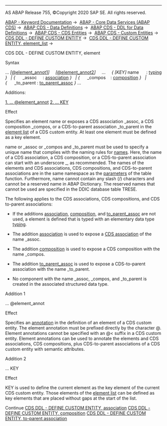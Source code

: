   

* * *

AS ABAP Release 755, ©Copyright 2020 SAP SE. All rights reserved.

[ABAP - Keyword Documentation](javascript:call_link\('abenabap.htm'\)) →  [ABAP - Core Data Services (ABAP CDS)](javascript:call_link\('abencds.htm'\)) →  [ABAP CDS - Data Definitions](javascript:call_link\('abencds_entities.htm'\)) →  [ABAP CDS - DDL for Data Definitions](javascript:call_link\('abencds_f1_ddl_syntax.htm'\)) →  [ABAP CDS - CDS Entities](javascript:call_link\('abencds_view_entity.htm'\)) →  [ABAP CDS - Custom Entities](javascript:call_link\('abencds_custom_entities.htm'\)) →  [CDS DDL - DEFINE CUSTOM ENTITY](javascript:call_link\('abencds_f1_define_custom_entity.htm'\)) →  [CDS DDL - DEFINE CUSTOM ENTITY, element\_list](javascript:call_link\('abencds_f1_custom_element_list.htm'\)) → 

CDS DDL - DEFINE CUSTOM ENTITY, element

Syntax

... *\[*[@element\_annot1](javascript:call_link\('abencds_f1_return_list_annotation.htm'\))*\]*
    *\[*[@element\_annot2](javascript:call_link\('abencds_f1_return_list_annotation.htm'\))*\]*
    ...
    *{* *\[*KEY*\]* name      : [typing](javascript:call_link\('abencds_typing.htm'\)) *}*
  *|* *{*      \_assoc     : [association](javascript:call_link\('abencds_f1_custom_association.htm'\)) *}*
  *|* *{*      \_compos    : [composition](javascript:call_link\('abencds_f1_custom_composition.htm'\)) *}*
  *|* *{*      \_to\_parent : [to\_parent\_assoc](javascript:call_link\('abencds_f1_custom_tp_association.htm'\)) *}* ...

Additions:

[1\. ... @element\_annot](#!ABAP_ADDITION_1@1@)
[2\. ... KEY](#!ABAP_ADDITION_2@2@)

Effect

Specifies an element name or exposes a CDS association \_assoc, a CDS composition \_compos, or a CDS-to-parent association \_to\_parent in the [element list](javascript:call_link\('abencds_f1_custom_element_list.htm'\)) of a CDS custom entity. At least one element must be defined as a key element.

name or \_assoc or \_compos and \_to\_parent must be used to specify a unique name that complies with the naming rules for [names](javascript:call_link\('abencds_general_syntax_rules.htm'\)). Here, the name of a CDS association, a CDS composition, or a CDS-to-parent association can start with an underscore \_, as recommended. The names of the elements and CDS associations, CDS compositions, and CDS-to-parent associations are in the same namespace as the [parameters](javascript:call_link\('abencds_f1_func_parameter_list.htm'\)) of the table function. Furthermore, name cannot contain any slash (/) characters and cannot be a reserved name in ABAP Dictionary. The reserved names that cannot be used are specified in the DDIC database table TRESE.

The following applies to the CDS associations, CDS compositions, and CDS to-parent associations:

-   If the additions [association](javascript:call_link\('abencds_f1_custom_association.htm'\)), [composition](javascript:call_link\('abencds_f1_custom_composition.htm'\)), and [to\_parent\_assoc](javascript:call_link\('abencds_f1_custom_tp_association.htm'\)) are not used, a element is defined that is typed with an elementary data type [typing](javascript:call_link\('abencds_typing.htm'\)).

-   The addition [association](javascript:call_link\('abencds_f1_custom_association.htm'\)) is used to expose a [CDS association](javascript:call_link\('abencds_association_glosry.htm'\) "Glossary Entry") of the name \_assoc.

-   The addition [composition](javascript:call_link\('abencds_f1_custom_composition.htm'\)) is used to expose a CDS composition with the name \_compos.

-   The addition [to\_parent\_assoc](javascript:call_link\('abencds_f1_custom_tp_association.htm'\)) is used to expose a CDS-to-parent association with the name \_to\_parent.

-   No component with the name \_assoc, \_compos, and \_to\_parent is created in the associated structured data type.
    

Addition 1

... @element\_annot

Effect

Specifies an [annotation](javascript:call_link\('abencds_annotation_glosry.htm'\) "Glossary Entry") in the definition of an element of a CDS custom entity. The element annotation must be prefixed directly by the character @. Element annotations cannot be specified with an @< suffix in a CDS custom entity. Element annotations can be used to annotate the elements and CDS associations, CDS compositions, plus CDS-to-parent associations of a CDS custom entity with semantic attributes.

Addition 2

... KEY

Effect

KEY is used to define the current element as the key element of the current CDS custom entity. Those elements of the [element list](javascript:call_link\('abencds_f1_custom_element_list.htm'\)) can be defined as key elements that are placed without gaps at the start of the list.

Continue
[CDS DDL - DEFINE CUSTOM ENTITY, association](javascript:call_link\('abencds_f1_custom_association.htm'\))
[CDS DDL - DEFINE CUSTOM ENTITY, composition](javascript:call_link\('abencds_f1_custom_composition.htm'\))
[CDS DDL - DEFINE CUSTOM ENTITY, to-parent association](javascript:call_link\('abencds_f1_custom_tp_association.htm'\))